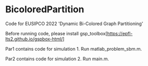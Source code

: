 # BicoloredPartition

Code for EUSIPCO 2022 'Dynamic Bi-Colored Graph Partitioning'

Before running code, please install gsp_toolbox[https://epfl-lts2.github.io/gspbox-html/]

Par1 contains code for simulation 1. Run matlab_problem_sbm.m.

Par2 contains code for simulation 2. Run main.m.

